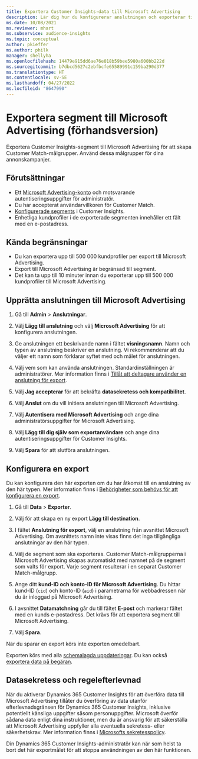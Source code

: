 ```yaml
---
title: Exportera Customer Insights-data till Microsoft Advertising
description: Lär dig hur du konfigurerar anslutningen och exporterar till Microsoft Advertising.
ms.date: 10/08/2021
ms.reviewer: mhart
ms.subservice: audience-insights
ms.topic: conceptual
author: pkieffer
ms.author: philk
manager: shellyha
ms.openlocfilehash: 14479e915dd6ae76e018b59bee5980a600bb222d
ms.sourcegitcommit: b7dbcd5627c2ebfbcfe65589991c159ba290d377
ms.translationtype: HT
ms.contentlocale: sv-SE
ms.lasthandoff: 04/27/2022
ms.locfileid: "8647990"
---
```

# <a name="export-segments-to-microsoft-advertising-preview"></a>Exportera segment till Microsoft Advertising (förhandsversion)

Exportera Customer Insights-segment till Microsoft Advertising för att skapa Customer Match-målgrupper. Använd dessa målgrupper för dina annonskampanjer.

## <a name="prerequisites"></a>Förutsättningar

-   Ett [Microsoft Advertising-konto](https://ads.microsoft.com/) och motsvarande autentiseringsuppgifter för administratör.
-   Du har accepterat användarvillkoren för Customer Match. 
-   [Konfigurerade segments](segments.md) i Customer Insights.
-   Enhetliga kundprofiler i de exporterade segmenten innehåller ett fält med en e-postadress.

## <a name="known-limitations"></a>Kända begränsningar

- Du kan exportera upp till 500 000 kundprofiler per export till Microsoft Advertising.
- Export till Microsoft Advertising är begränsad till segment.
- Det kan ta upp till 10 minuter innan du exporterar upp till 500 000 kundprofiler till Microsoft Advertising. 


## <a name="set-up-the-connection-to-microsoft-advertising"></a>Upprätta anslutningen till Microsoft Advertising

1. Gå till **Admin** > **Anslutningar**.

1. Välj **Lägg till anslutning** och välj **Microsoft Advertising** för att konfigurera anslutningen.

1. Ge anslutningen ett beskrivande namn i fältet **visningsnamn**. Namn och typen av anslutning beskriver en anslutning. Vi rekommenderar att du väljer ett namn som förklarar syftet med och målet för anslutningen.

1. Välj vem som kan använda anslutningen. Standardinställningen är administratörer. Mer information finns i [Tillåt att deltagare använder en anslutning för export](connections.md#allow-contributors-to-use-a-connection-for-exports).

1. Välj **Jag accepterar** för att bekräfta **datasekretess och kompatibilitet**.

1. Välj **Anslut** om du vill initiera anslutningen till Microsoft Advertising.

1. Välj **Autentisera med Microsoft Advertising** och ange dina administratörsuppgifter för Microsoft Advertising.

1. Välj **Lägg till dig själv som exportanvändare** och ange dina autentiseringsuppgifter för Customer Insights.

1. Välj **Spara** för att slutföra anslutningen.

## <a name="configure-an-export"></a>Konfigurera en export

Du kan konfigurera den här exporten om du har åtkomst till en anslutning av den här typen. Mer information finns i [Behörigheter som behövs för att konfigurera en export](export-destinations.md#set-up-a-new-export).

1. Gå till **Data** > **Exporter**.

1. Välj för att skapa en ny export **Lägg till destination**.

1. I fältet **Anslutning för export**, välj en anslutning från avsnittet Microsoft Advertising. Om avsnittets namn inte visas finns det inga tillgängliga anslutningar av den här typen.

1. Välj de segment som ska exporteras. Customer Match-målgrupperna i Microsoft Advertising skapas automatiskt med namnet på de segment som valts för export. Varje segment resulterar i en separat Customer Match-målgrupp. 

1. Ange ditt **kund-ID och konto-ID för Microsoft Advertising**. Du hittar kund-ID (`cid`) och konto-ID (`aid`) i parametrarna för webbadressen när du är inloggad på Microsoft Advertising.

1. I avsnittet **Datamatchning** går du till fältet **E-post** och markerar fältet med en kunds e-postadress. Det krävs för att exportera segment till Microsoft Advertising.

1. Välj **Spara**.

När du sparar en export körs inte exporten omedelbart.

Exporten körs med alla [schemalagda uppdateringar](system.md#schedule-tab). Du kan också [exportera data på begäran](export-destinations.md#run-exports-on-demand). 


## <a name="data-privacy-and-compliance"></a>Datasekretess och regelefterlevnad

När du aktiverar Dynamics 365 Customer Insights för att överföra data till Microsoft Advertising tillåter du överföring av data utanför efterlevnadsgränsen för Dynamics 365 Customer Insights, inklusive potentiellt känsliga uppgifter såsom personuppgifter. Microsoft överför sådana data enligt dina instruktioner, men du är ansvarig för att säkerställa att Microsoft Advertising uppfyller alla eventuella sekretess- eller säkerhetskrav. Mer information finns i [Microsofts sekretesspolicy](https://go.microsoft.com/fwlink/?linkid=396732).

Din Dynamics 365 Customer Insights-administratör kan när som helst ta bort det här exportmålet för att stoppa användningen av den här funktionen.
